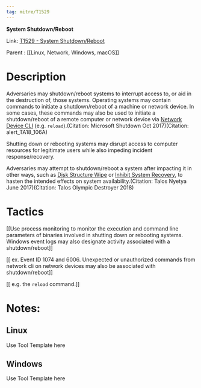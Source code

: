 ```yaml
---
tag: mitre/T1529
---
```


**System Shutdown/Reboot**

Link: [T1529 - System Shutdown/Reboot](https://attack.mitre.org/techniques/T1529)

Parent : [[Linux, Network, Windows, macOS]]


# Description

Adversaries may shutdown/reboot systems to interrupt access to, or aid in the destruction of, those systems. Operating systems may contain commands to initiate a shutdown/reboot of a machine or network device. In some cases, these commands may also be used to initiate a shutdown/reboot of a remote computer or network device via [Network Device CLI](https://attack.mitre.org/techniques/T1059/008) (e.g. <code>reload</code>).(Citation: Microsoft Shutdown Oct 2017)(Citation: alert_TA18_106A)

Shutting down or rebooting systems may disrupt access to computer resources for legitimate users while also impeding incident response/recovery.

Adversaries may attempt to shutdown/reboot a system after impacting it in other ways, such as [Disk Structure Wipe](https://attack.mitre.org/techniques/T1561/002) or [Inhibit System Recovery](https://attack.mitre.org/techniques/T1490), to hasten the intended effects on system availability.(Citation: Talos Nyetya June 2017)(Citation: Talos Olympic Destroyer 2018)

# Tactics


[[Use process monitoring to monitor the execution and command line parameters of binaries involved in shutting down or rebooting systems. Windows event logs may also designate activity associated with a shutdown/reboot]]

[[ ex. Event ID 1074 and 6006. Unexpected or unauthorized commands from network cli on network devices may also be associated with shutdown/reboot]]

[[ e.g. the <code>reload</code> command.]]


# Notes:

## Linux

Use Tool Template here

## Windows

Use Tool Template here